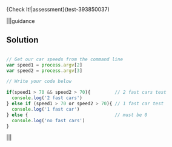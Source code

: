 {Check It!|assessment}(test-393850037)

|||guidance
## Solution
```javascript

// Get our car speeds from the command line
var speed1 = process.argv[2]
var speed2 = process.argv[3]

// Write your code below

if(speed1 > 70 && speed2 > 70){         // 2 fast cars test
  console.log('2 fast cars')
} else if (speed1 > 70 or speed2 > 70){ // 1 fast car test
  console.log('1 fast car')
} else {                                // must be 0
  console.log('no fast cars')
}
```
|||